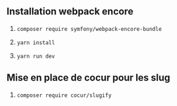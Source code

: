 ## Installation webpack encore

1.  `composer require symfony/webpack-encore-bundle`

2.  `yarn install`

3.  `yarn run dev`

## Mise en place de cocur pour les slug

1. `composer require cocur/slugify`
